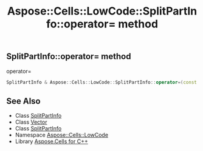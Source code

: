 ﻿---
title: Aspose::Cells::LowCode::SplitPartInfo::operator= method
linktitle: operator=
second_title: Aspose.Cells for C++ API Reference
description: 'Aspose::Cells::LowCode::SplitPartInfo::operator= method. operator= in C++.'
type: docs
weight: 300
url: /cpp/aspose.cells.lowcode/splitpartinfo/operator_asm/
---
## SplitPartInfo::operator= method


operator=

```cpp
SplitPartInfo & Aspose::Cells::LowCode::SplitPartInfo::operator=(const SplitPartInfo &src)
```

## See Also

* Class [SplitPartInfo](../)
* Class [Vector](../../../aspose.cells/vector/)
* Class [SplitPartInfo](../)
* Namespace [Aspose::Cells::LowCode](../../)
* Library [Aspose.Cells for C++](../../../)
